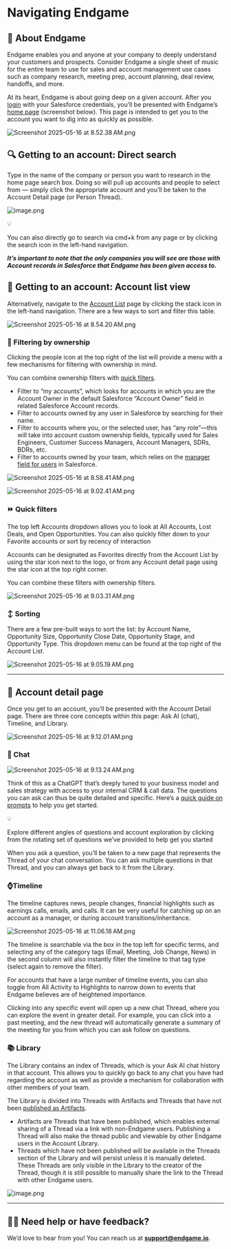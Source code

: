 # Navigating Endgame

## 👋 About Endgame

Endgame enables you and anyone at your company to deeply understand your customers and prospects. Consider Endgame a single sheet of music for the entire team to use for sales and account management use cases such as company research, meeting prep, account planning, deal review, handoffs, and more.

At its heart, Endgame is about going deep on a given account. After you [login](https://end-p1.endgame.io/login) with your Salesforce credentials, you’ll be presented with Endgame’s [home page](https://end-p1.endgame.io/) (screenshot below). This page is intended to get you to the account you want to dig into as quickly as possible.

![Screenshot 2025-05-16 at 8.52.38 AM.png](Navigating%20Endgame%201f50ee6f29db80bc9621efedda2f49da/Screenshot_2025-05-16_at_8.52.38_AM.png)

## 🔍 Getting to an account: Direct search

Type in the name of the company or person you want to research in the home page search box. Doing so will pull up accounts and people to select from — simply click the appropriate account and you’ll be taken to the Account Detail page (or Person Thread). 

![image.png](Navigating%20Endgame%201f50ee6f29db80bc9621efedda2f49da/image.png)

<aside>
💡

You can also directly go to search via cmd+k from any page or by clicking the search icon in the left-hand navigation.

</aside>

***It’s important to note that the only companies you will see are those with Account records in Salesforce that Endgame has been given access to.***

## 📂 Getting to an account: Account list view

Alternatively, navigate to the [Account List](https://end-p1.endgame.io/accounts) page by clicking the stack icon in the left-hand navigation. There are a few ways to sort and filter this table.

![Screenshot 2025-05-16 at 8.54.20 AM.png](Navigating%20Endgame%201f50ee6f29db80bc9621efedda2f49da/Screenshot_2025-05-16_at_8.54.20_AM.png)

### 👥 Filtering by ownership

Clicking the people icon at the top right of the list will provide a menu with a few mechanisms for filtering with ownership in mind. 

You can combine ownership filters with [quick filters](https://www.notion.so/1f40ee6f29db80cf80fcf4e22369f600?pvs=21).

- Filter to “my accounts”, which looks for accounts in which you are the Account Owner in the default Salesforce “Account Owner” field in related Salesforce Account records.
- Filter to accounts owned by any user in  Salesforce by searching for their name.
- Filter to accounts where you, or the selected user, has “any role”—this will take into account custom ownership fields, typically used for Sales Engineers, Customer Success Managers, Account Managers, SDRs, BDRs, etc.
- Filter to accounts owned by your team, which relies on the [manager field for users](https://help.salesforce.com/s/articleView?id=ind.tpm_admin_task_manager_for_payments.htm&type=5) in Salesforce.

![Screenshot 2025-05-16 at 8.58.41 AM.png](Navigating%20Endgame%201f50ee6f29db80bc9621efedda2f49da/Screenshot_2025-05-16_at_8.58.41_AM.png)

![Screenshot 2025-05-16 at 9.02.41 AM.png](Navigating%20Endgame%201f50ee6f29db80bc9621efedda2f49da/Screenshot_2025-05-16_at_9.02.41_AM.png)

### ⏩ Quick filters

The top left Accounts dropdown allows you to look at All Accounts, Lost Deals, and Open Opportunities. You can also quickly filter down to your Favorite accounts or sort by recency of interaction

Accounts can be designated as Favorites directly from the Account List by using the star icon next to the logo, or from any Account detail page using the star icon at the top right corner. 

You can combine these filters with ownership filters.

![Screenshot 2025-05-16 at 9.03.31 AM.png](Navigating%20Endgame%201f50ee6f29db80bc9621efedda2f49da/Screenshot_2025-05-16_at_9.03.31_AM.png)

### ↕️ Sorting

There are a few pre-built ways to sort the list: by Account Name, Opportunity Size, Opportunity Close Date, Opportunity Stage, and Opportunity Type. This dropdown menu can be found at the top right of the Account List.

![Screenshot 2025-05-16 at 9.05.19 AM.png](Navigating%20Endgame%201f50ee6f29db80bc9621efedda2f49da/db6e5cde-a06f-49a7-bdfd-3781efe06af2.png)

---

## 📄 Account detail page

Once you get to an account, you’ll be presented with the Account Detail page. There are three core concepts within this page: Ask AI (chat), Timeline, and Library.

![Screenshot 2025-05-16 at 9.12.01 AM.png](Navigating%20Endgame%201f50ee6f29db80bc9621efedda2f49da/Screenshot_2025-05-16_at_9.12.01_AM.png)

### 💬 Chat

![Screenshot 2025-05-16 at 9.13.24 AM.png](Navigating%20Endgame%201f50ee6f29db80bc9621efedda2f49da/Screenshot_2025-05-16_at_9.13.24_AM.png)

Think of this as a ChatGPT that’s deeply tuned to your business model and sales strategy with  access to your internal CRM & call data. The questions you can ask can thus be quite detailed and specific. Here’s a [quick guide on prompts](Endgame%20Chat%20101%20Prompt%20suggestions%201f50ee6f29db8043ae8ec93e7b13e59a.md) to help you get started. 

<aside>
💡

Explore different angles of questions and account exploration by clicking from the rotating set of questions we’ve provided to help get you started

</aside>

When you ask a question, you’ll be taken to a new page that represents the Thread of your chat conversation. You can ask multiple questions in that Thread, and you can always get back to it from the Library.

### ⌚Timeline

The timeline captures news, people changes, financial highlights such as earnings calls, emails, and calls. It can be very useful for catching up on an account as a manager, or during account transitions/inheritance. 

![Screenshot 2025-05-16 at 11.06.18 AM.png](Navigating%20Endgame%201f50ee6f29db80bc9621efedda2f49da/Screenshot_2025-05-16_at_11.06.18_AM.png)

The timeline is searchable via the box in the top left for specific terms, and selecting any of the category tags (Email, Meeting, Job Change, News) in the second column will also instantly filter the timeline to that tag type (select again to remove the filter). 

For accounts that have a large number of timeline events, you can also toggle from All Activity to Highlights to narrow down to events that Endgame believes are of heightened importance.

Clicking into any specific event will open up a new chat Thread, where you can explore the event in greater detail. For example, you can click into a past meeting, and the new thread will automatically generate a summary of the meeting for you from which you can ask follow on questions.

### 📚 Library

The Library contains an index of Threads, which is your Ask AI chat history in that account. This allows you to quickly go back to any chat you have had regarding the account as well as provide a mechanism for collaboration with other members of your team.

The Library is divided into Threads with Artifacts and Threads that have not been [published as Artifacts](Publishing%20&%20Artifacts%2021d0ee6f29db804785d0df58896a9ba4.md).

- Artifacts are Threads that have been published, which enables external sharing of a Thread via a link with non-Endgame users. Publishing a Thread will also make the thread public and viewable by other Endgame users in the Account Library.
- Threads which have not been published will be available in the Threads section of the Library and will persist unless it is manually deleted. These Threads are only visible in the Library to the creator of the Thread, though it is still possible to manually share the link to the Thread with other Endgame users.

![image.png](Navigating%20Endgame%201f50ee6f29db80bc9621efedda2f49da/image%201.png)

---

## **💁‍♀️ Need help or have feedback?**

We’d love to hear from you! You can reach us at [**support@endgame.io**](mailto:support@endgame.io).